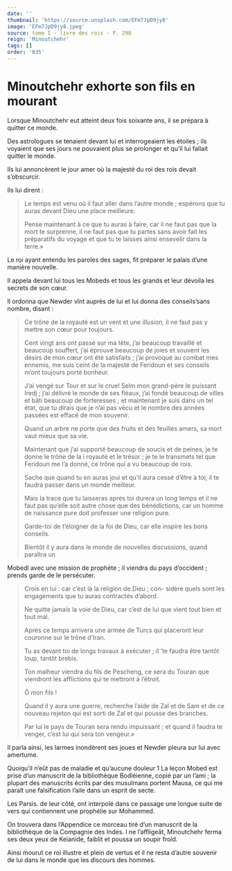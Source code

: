 ```yaml
---
date: ''
thumbnail: 'https://source.unsplash.com/EFm7JpD9jy8'
image: 'EFm7JpD9jy8.jpeg'
source: tome I - livre des rois - P. 298
reign: 'Minoutchehr'
tags: []
order: '035'
---
```


# Minoutchehr exhorte son fils en mourant

Lorsque Minoutchehr eut atteint deux fois soixante ans, il se prépara à quitter ce monde.

Des astrologues se tenaient devant lui et interrogeaient les étoiles ; ils voyaient que ses jours ne pouvaient plus se prolonger et qu’il lui fallait quitter le monde.

Ils lui annoncèrent le jour amer où la majesté du roi des rois devait s’obscurcir.

Ils lui dirent :

> Le temps est venu où il faut aller dans l’autre monde ; espérons que tu auras devant Dieu une place meilleure.
>
> Pense maintenant à ce que tu auras à faire, car il ne faut pas que la mort te surprenne, il ne faut pas que tu partes sans avoir fait les préparatifs du voyage et que tu te laisses ainsi ensevelir dans la terre.»

Le roi ayant entendu les paroles des sages, fit préparer le palais d’une manière nouvelle.

Il appela devant lui tous les Mobeds et tous les grands et leur dévoila les secrets de son cœur.

Il ordonna que Newder vînt auprès de lui et lui donna des conseils’sans nombre, disant :

> Ce trône de la royauté est un vent et une illusion, il ne faut pas y mettre son cœur pour toujours.
>
> Cent vingt ans ont passé sur ma tête, j’ai beaucoup travaillé et beaucoup souffert, j’ai éprouvé beaucoup de joies et souvent les désirs de mon cœur ont été satisfaits ; j’ai provoqué au combat mes ennemis, me suis ceint de la majesté de Feridoun et ses conseils m’ont toujours porté bonheur.
>
> J’ai vengé sur Tour et sur le cruel Selm mon grand-père le puissant Iredj ; j’ai délivré le monde de ses fléaux, j’ai fondé beaucoup de villes et bâti beaucoup de forteresses ; et maintenant je suis dans un tel état, que tu dirais que je n’ai pas vécu et le nombre des années passées est effacé de mon souvenir.
>
> Quand un arbre ne porte que des fruits et des feuilles amers, sa mort vaut mieux que sa vie.
>
> Maintenant que j’ai supporté beaucoup de soucis et de peines, je te donne le trône de la i royauté et le trésor ; je te le transmets tel que Feridoun me l’a donné, ce trône qui a vu beaucoup de rois.
>
> Sache que quand tu en auras joui et qu’il aura cessé d’être à toi, il te faudra passer dans un monde meilleur.
>
> Mais la trace que tu laisseras après toi durera un long temps et il ne faut pas qu’elle soit autre chose que des bénédictions, car un homme de naissance pure doit professer une religion pure.
>
> Garde-toi de t’éloigner de la foi de Dieu, car elle inspire les bons conseils.
>
> Bientôt il y aura dans le monde de nouvelles discussions, quand paraîtra un
>
> 
Mobedl avec une mission de prophète ; il viendra du pays d’occident ; prends garde de le persécuter.
>
> Crois en lui : car c’est là la religion de Dieu ; con- sidère quels sont les engagements que tu auras contractés d’abord.
>
> Ne quitte jamais la voie de Dieu, car c’est de lui que vient tout bien et tout mal.
>
> Après ce temps arrivera une armée de Turcs qui placeront leur couronne sur le trône d’Iran.
>
> Tu as devant toi de longs travaux à exécuter ; il ’te faudra être tantôt loup, tantôt brebis.
>
> Ton malheur viendra du fils de Pescheng, ce sera du Touran que viendront les afflictions qui te mettront à l’étroit.
>
> Ô mon fils !
>
> Quand il y aura une guerre, recherche l’aide de Zal et de Sam et de ce nouveau rejeton qui est sorti de Zal et qui pousse des branches.
>
> Par lui le pays de Touran sera rendu impuissant ; et quand il faudra te venger, c’est lui qui sera ton vengeur.»

Il parla ainsi, les larmes inondèrent ses joues et Newder pleura sur lui avec amertume.

Quoiqu’il n’eût pas de maladie et qu’aucune douleur
1 La leçon Mobed est prise d’un manuscrit de la bibliothèque Bodléienne, copié par un l’ami ; la plupart des manuscrits écrits par des musulmans portent Mausa, ce qui me paraît une falsification l’aile dans un esprit de secte.

Les Parsis. de leur côté, ont interpolé dans ce passage une longue suite de vers qui contiennent une prophélie sur Mohammed.

On trouvera dans l’Appendice ce morceau tiré d’un manuscrit de la bibliothèque de la Compagnie des Indes. 
 l ne l’affligeât, Minoutchehr ferma ses deux yeux de Keïanide, faiblit et poussa un soupir froid.

Ainsi mourut ce roi illustre et plein de vertus et il ne resta d’autre souvenir de lui dans le monde que les discours des hommes.
